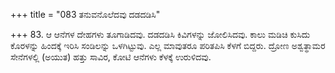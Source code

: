 +++
title = "083 ತನುವನೊಲೆದವು ದಡದಡಿಸಿ"

+++
83. ಆ ಆನೆಗಳ ದೇಹಗಳು ತೂಗಾಡಿದವು. ದಡದಡಿಸಿ ಕಿವಿಗಳನ್ನು ಜೋಲಿಸಿದವು. ಕಾಲು ಮಡಿಚಿ ಕುಸಿದು ಕೊರಳನ್ನು ಹಿಂದಕ್ಕೆ ಇರಿಸಿ ಸಂಡಿಲನ್ನು ಒಳಗಿಟ್ಟುವು. ಎಲ್ಲ ಮಾವುತರೂ ಪರಿತಪಿಸಿ ಕೆಳಗೆ ಬಿದ್ದರು. ದ್ರೋಣ ಅಶ್ವತ್ಥಾಮರ ಸೇನೆಗಳಲ್ಲಿ (ಅಯುತ) ಹತ್ತು ಸಾವಿರ, ಕೋಟಿ ಆನೆಗಳು ಕೆಳಕ್ಕೆ ಉರುಳಿದವು.